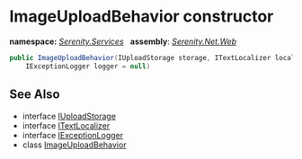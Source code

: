 # ImageUploadBehavior constructor
**namespace:** *[Serenity.Services](../../README.md#serenity.services-namespace)*   **assembly**: *[Serenity.Net.Web](../../README.md)*

```csharp
public ImageUploadBehavior(IUploadStorage storage, ITextLocalizer localizer, 
    IExceptionLogger logger = null)
```

## See Also

* interface [IUploadStorage](../Serenity.Net.Services/../../Serenity.Web/IUploadStorage.md)
* interface [ITextLocalizer](../Serenity.Net.Core/../../Serenity/ITextLocalizer.md)
* interface [IExceptionLogger](../Serenity.Net.Core/../../Serenity.Abstractions/IExceptionLogger.md)
* class [ImageUploadBehavior](../ImageUploadBehavior.md)